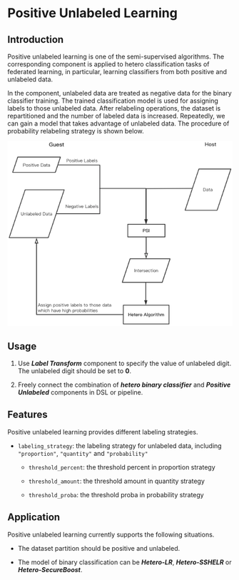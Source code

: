 # Positive Unlabeled Learning



## Introduction

Positive unlabeled learning is one of the semi-supervised algorithms. The corresponding component is applied to hetero classification tasks of federated learning, in particular, learning classifiers from both positive and unlabeled data.



In the component, unlabeled data are treated as negative data for the binary classifier training. The trained classification model is used for assigning labels to those unlabeled data. After relabeling operations, the dataset is repartitioned and the number of labeled data is increased. Repeatedly, we can gain a model that takes advantage of unlabeled data. The procedure of probability relabeling strategy is shown below.

<div align=center><img src=../images/standard_mode.png/></div>



## Usage
1. Use ***Label Transform*** component to specify the value of unlabeled digit. The unlabeled digit should be set to **0**.

2. Freely connect the combination of ***hetero binary classifier*** and ***Positive Unlabeled*** components in DSL or pipeline.



## Features

Positive unlabeled learning provides different labeling strategies.

* `labeling_strategy`: the labeling strategy for unlabeled data, including `"proportion"`, `"quantity"` and `"probability"`
  * `threshold_percent`: the threshold percent in proportion strategy

  * `threshold_amount`: the threshold amount in quantity strategy

  * `threshold_proba`: the threshold proba in probability strategy



## Application

Positive unlabeled learning currently supports the following situations.

* The dataset partition should be positive and unlabeled.

* The model of binary classification can be ***Hetero-LR***, ***Hetero-SSHELR*** or ***Hetero-SecureBoost***.
